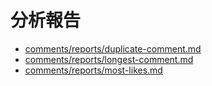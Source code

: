 # 分析報告

* [comments/reports/duplicate-comment.md](https://github.com/yurenju/fb-comments-fetcher/blob/gh-pages/reports/comments/reports/duplicate-comment.md)
* [comments/reports/longest-comment.md](https://github.com/yurenju/fb-comments-fetcher/blob/gh-pages/reports/comments/reports/longest-comment.md)
* [comments/reports/most-likes.md](https://github.com/yurenju/fb-comments-fetcher/blob/gh-pages/reports/comments/reports/most-likes.md)